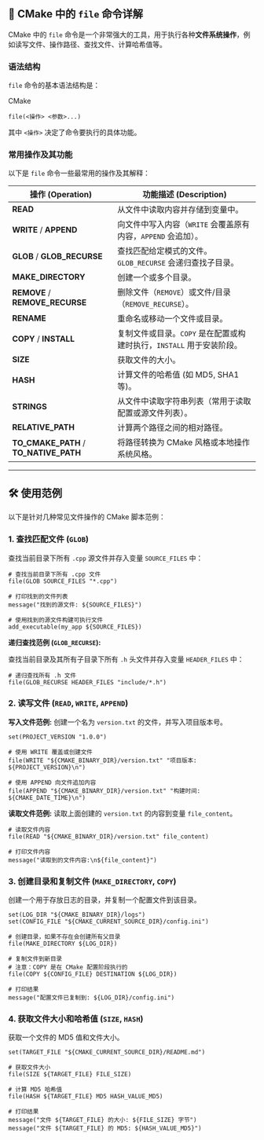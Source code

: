 

## 📂 CMake 中的 `file` 命令详解

CMake 中的 `file` 命令是一个非常强大的工具，用于执行各种**文件系统操作**，例如读写文件、操作路径、查找文件、计算哈希值等。

### 语法结构

`file` 命令的基本语法结构是：

CMake

```
file(<操作> <参数>...)
```

其中 `<操作>` 决定了命令要执行的具体功能。

### 常用操作及其功能

以下是 `file` 命令一些最常用的操作及其解释：

|**操作 (Operation)**|**功能描述 (Description)**|
|---|---|
|**READ**|从文件中读取内容并存储到变量中。|
|**WRITE** / **APPEND**|向文件中写入内容（`WRITE` 会覆盖原有内容，`APPEND` 会追加）。|
|**GLOB** / **GLOB_RECURSE**|查找匹配给定模式的文件。`GLOB_RECURSE` 会递归查找子目录。|
|**MAKE_DIRECTORY**|创建一个或多个目录。|
|**REMOVE** / **REMOVE_RECURSE**|删除文件（`REMOVE`）或文件/目录（`REMOVE_RECURSE`）。|
|**RENAME**|重命名或移动一个文件或目录。|
|**COPY** / **INSTALL**|复制文件或目录。`COPY` 是在配置或构建时执行，`INSTALL` 用于安装阶段。|
|**SIZE**|获取文件的大小。|
|**HASH**|计算文件的哈希值 (如 MD5, SHA1 等)。|
|**STRINGS**|从文件中读取字符串列表（常用于读取配置或源文件列表）。|
|**RELATIVE_PATH**|计算两个路径之间的相对路径。|
|**TO_CMAKE_PATH** / **TO_NATIVE_PATH**|将路径转换为 CMake 风格或本地操作系统风格。|

---

## 🛠️ 使用范例

以下是针对几种常见文件操作的 CMake 脚本范例：

### 1. 查找匹配文件 (`GLOB`)

查找当前目录下所有 `.cpp` 源文件并存入变量 `SOURCE_FILES` 中：

```
# 查找当前目录下所有 .cpp 文件
file(GLOB SOURCE_FILES "*.cpp")

# 打印找到的文件列表
message("找到的源文件: ${SOURCE_FILES}")

# 使用找到的源文件构建可执行文件
add_executable(my_app ${SOURCE_FILES})
```

**递归查找范例 (`GLOB_RECURSE`):**

查找当前目录及其所有子目录下所有 `.h` 头文件并存入变量 `HEADER_FILES` 中：

```
# 递归查找所有 .h 文件
file(GLOB_RECURSE HEADER_FILES "include/*.h") 
```

### 2. 读写文件 (`READ`, `WRITE`, `APPEND`)

**写入文件范例:** 创建一个名为 `version.txt` 的文件，并写入项目版本号。

```
set(PROJECT_VERSION "1.0.0")

# 使用 WRITE 覆盖或创建文件
file(WRITE "${CMAKE_BINARY_DIR}/version.txt" "项目版本: ${PROJECT_VERSION}\n")

# 使用 APPEND 向文件追加内容
file(APPEND "${CMAKE_BINARY_DIR}/version.txt" "构建时间: ${CMAKE_DATE_TIME}\n")
```

**读取文件范例:** 读取上面创建的 `version.txt` 的内容到变量 `file_content`。

```
# 读取文件内容
file(READ "${CMAKE_BINARY_DIR}/version.txt" file_content)

# 打印文件内容
message("读取到的文件内容:\n${file_content}")
```

### 3. 创建目录和复制文件 (`MAKE_DIRECTORY`, `COPY`)

创建一个用于存放日志的目录，并复制一个配置文件到该目录。

```
set(LOG_DIR "${CMAKE_BINARY_DIR}/logs")
set(CONFIG_FILE "${CMAKE_CURRENT_SOURCE_DIR}/config.ini")

# 创建目录，如果不存在会创建所有父目录
file(MAKE_DIRECTORY ${LOG_DIR})

# 复制文件到新目录
# 注意：COPY 是在 CMake 配置阶段执行的
file(COPY ${CONFIG_FILE} DESTINATION ${LOG_DIR})

# 打印结果
message("配置文件已复制到: ${LOG_DIR}/config.ini")
```

### 4. 获取文件大小和哈希值 (`SIZE`, `HASH`)

获取一个文件的 MD5 值和文件大小。

```
set(TARGET_FILE "${CMAKE_CURRENT_SOURCE_DIR}/README.md")

# 获取文件大小
file(SIZE ${TARGET_FILE} FILE_SIZE)

# 计算 MD5 哈希值
file(HASH ${TARGET_FILE} MD5 HASH_VALUE_MD5)

# 打印结果
message("文件 ${TARGET_FILE} 的大小: ${FILE_SIZE} 字节")
message("文件 ${TARGET_FILE} 的 MD5: ${HASH_VALUE_MD5}")
```
